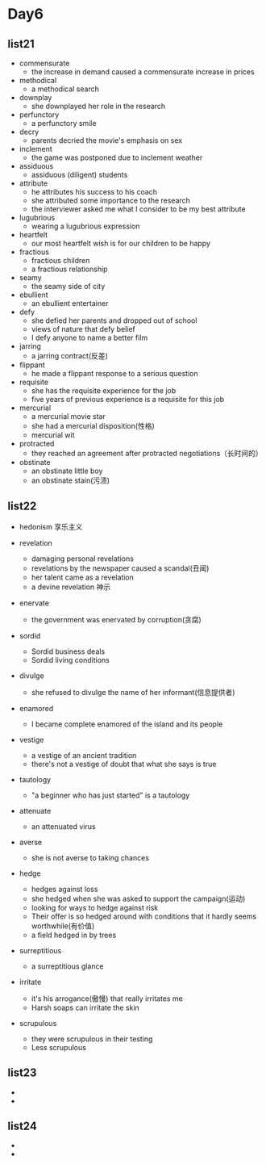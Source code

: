 # Day6

## list21

- commensurate
  - the increase in demand caused a commensurate increase in prices
- methodical
  - a methodical search
- downplay
  - she downplayed her role in the research
- perfunctory
  - a perfunctory smile
- decry
  - parents decried the movie's emphasis on sex
- inclement
  - the game was postponed due to inclement weather
- assiduous
  - assiduous (diligent) students
- attribute
  - he attributes his success to his coach
  - she attributed some importance to the research
  - the interviewer asked me what I consider to be my best attribute
- lugubrious
  - wearing a lugubrious expression
- heartfelt
  - our most heartfelt wish is for our children to be happy
- fractious
  - fractious children
  - a fractious relationship
- seamy
  - the seamy side of city
- ebullient
  - an ebullient entertainer
- defy
  - she defied her parents and dropped out of school
  - views of nature that defy belief
  - I defy anyone to name a better film
- jarring
  - a jarring contract(反差)
- flippant
  - he made a flippant response to a serious question
- requisite
  - she has the requisite experience for the job
  - five years of previous experience is a requisite for this job
- mercurial
  - a mercurial movie star
  - she had a mercurial disposition(性格)
  - mercurial wit
- protracted
  - they reached an agreement after protracted negotiations（长时间的）
- obstinate
  - an obstinate little boy
  - an obstinate stain(污渍)

## list22

- hedonism 享乐主义
- revelation
  - damaging personal revelations
  - revelations by the newspaper caused a scandal(丑闻)
  - her talent came as a revelation
  - a devine revelation 神示

- enervate
  - the government was enervated by corruption(贪腐)

- sordid
  - Sordid business deals
  - Sordid living conditions

- divulge
  - she refused to divulge the name of her informant(信息提供者)

- enamored
  - I became complete enamored of the island and its people
- vestige
  - a vestige of an ancient tradition
  - there's not a vestige of doubt that what she says is true

- tautology
  - "a beginner who has just started" is a tautology

- attenuate
  - an attenuated virus

- averse
  - she is not averse to taking chances

- hedge
  - hedges against loss
  - she hedged when she was asked to support the campaign(运动)
  - looking for ways to hedge against risk
  - Their offer is so hedged around with conditions that it hardly seems worthwhile(有价值)
  - a field hedged in by trees

- surreptitious
  - a surreptitious glance

- irritate
  - it's his arrogance(傲慢) that really irritates me
  - Harsh soaps can irritate the skin

- scrupulous
  - they were scrupulous in their testing
  - Less scrupulous 


## list23

- 
- 

## list24

- 
- 

